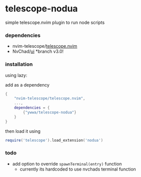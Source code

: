 # telescope-nodua
simple telescope.nvim plugin to run node scripts


### dependencies
* nvim-telescope/[telescope.nvim](https://github.com/nvim-telescope/telescope.nvim)
* NvChad/[ui](https://github.com/nvchad/ui) *branch v3.0!

### installation
using lazy:

add as a dependency
```lua
{
    "nvim-telescope/telescope.nvim",
    ...,
    dependencies = {
        {"ywwa/telescope-nodua"}
    }
}
```
then load it using
```lua
require('telescope').load_extension('nodua')
```

### todo
* add option to override `spawnTerminal(entry)` function
    - currently its hardcoded to use nvchads terminal function

